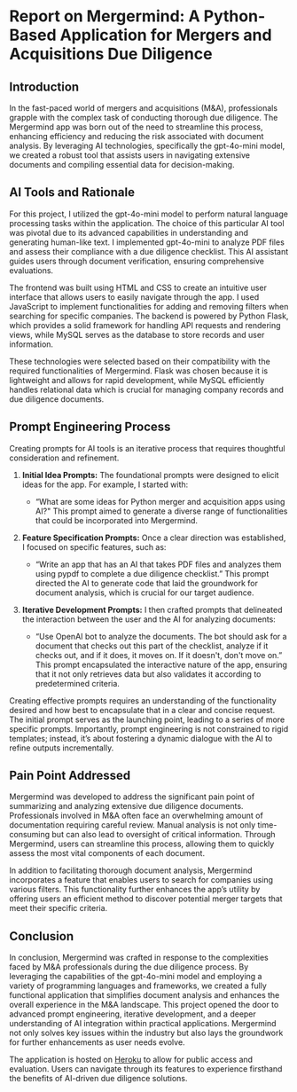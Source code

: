 # Report on Mergermind: A Python-Based Application for Mergers and Acquisitions Due Diligence

## Introduction

In the fast-paced world of mergers and acquisitions (M&A), professionals grapple with the complex task of conducting thorough due diligence. The Mergermind app was born out of the need to streamline this process, enhancing efficiency and reducing the risk associated with document analysis. By leveraging AI technologies, specifically the gpt-4o-mini model, we created a robust tool that assists users in navigating extensive documents and compiling essential data for decision-making. 

## AI Tools and Rationale

For this project, I utilized the gpt-4o-mini model to perform natural language processing tasks within the application. The choice of this particular AI tool was pivotal due to its advanced capabilities in understanding and generating human-like text. I implemented gpt-4o-mini to analyze PDF files and assess their compliance with a due diligence checklist. This AI assistant guides users through document verification, ensuring comprehensive evaluations.

The frontend was built using HTML and CSS to create an intuitive user interface that allows users to easily navigate through the app. I used JavaScript to implement functionalities for adding and removing filters when searching for specific companies. The backend is powered by Python Flask, which provides a solid framework for handling API requests and rendering views, while MySQL serves as the database to store records and user information. 

These technologies were selected based on their compatibility with the required functionalities of Mergermind. Flask was chosen because it is lightweight and allows for rapid development, while MySQL efficiently handles relational data which is crucial for managing company records and due diligence documents.

## Prompt Engineering Process

Creating prompts for AI tools is an iterative process that requires thoughtful consideration and refinement. 

1. **Initial Idea Prompts:**
   The foundational prompts were designed to elicit ideas for the app. For example, I started with: 
   - “What are some ideas for Python merger and acquisition apps using AI?" 
   This prompt aimed to generate a diverse range of functionalities that could be incorporated into Mergermind.

2. **Feature Specification Prompts:**
   Once a clear direction was established, I focused on specific features, such as:
   - “Write an app that has an AI that takes PDF files and analyzes them using pypdf to complete a due diligence checklist.”
   This prompt directed the AI to generate code that laid the groundwork for document analysis, which is crucial for our target audience.

3. **Iterative Development Prompts:**
   I then crafted prompts that delineated the interaction between the user and the AI for analyzing documents:
   - “Use OpenAI bot to analyze the documents. The bot should ask for a document that checks out this part of the checklist, analyze if it checks out, and if it does, it moves on. If it doesn't, don't move on.”
   This prompt encapsulated the interactive nature of the app, ensuring that it not only retrieves data but also validates it according to predetermined criteria.

Creating effective prompts requires an understanding of the functionality desired and how best to encapsulate that in a clear and concise request. The initial prompt serves as the launching point, leading to a series of more specific prompts. Importantly, prompt engineering is not constrained to rigid templates; instead, it’s about fostering a dynamic dialogue with the AI to refine outputs incrementally.

## Pain Point Addressed 

Mergermind was developed to address the significant pain point of summarizing and analyzing extensive due diligence documents. Professionals involved in M&A often face an overwhelming amount of documentation requiring careful review. Manual analysis is not only time-consuming but can also lead to oversight of critical information. Through Mergermind, users can streamline this process, allowing them to quickly assess the most vital components of each document.

In addition to facilitating thorough document analysis, Mergermind incorporates a feature that enables users to search for companies using various filters. This functionality further enhances the app’s utility by offering users an efficient method to discover potential merger targets that meet their specific criteria.

## Conclusion

In conclusion, Mergermind was crafted in response to the complexities faced by M&A professionals during the due diligence process. By leveraging the capabilities of the gpt-4o-mini model and employing a variety of programming languages and frameworks, we created a fully functional application that simplifies document analysis and enhances the overall experience in the M&A landscape. This project opened the door to advanced prompt engineering, iterative development, and a deeper understanding of AI integration within practical applications. Mergermind not only solves key issues within the industry but also lays the groundwork for further enhancements as user needs evolve.

The application is hosted on [Heroku](https://mergermind-95f5450559b3.herokuapp.com) to allow for public access and evaluation. Users can navigate through its features to experience firsthand the benefits of AI-driven due diligence solutions.
